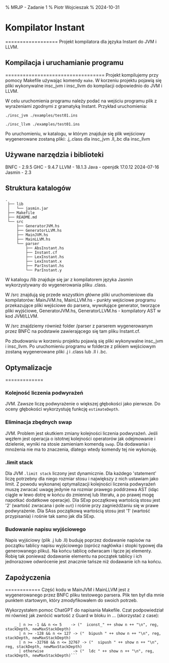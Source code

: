 % MRJP - Zadanie 1
% Piotr Wojcieszak
% 2024-10-31

# Kompilator Instant
==================
Projekt kompilatora dla języka Instant do JVM i LLVM.

## Kompilacja i uruchamianie programu
==================================
Projekt kompilujemy przy pomocy Makefile używając komendy `make`. W korzeniu projektu pojawią się pliki wykonywalne insc_jvm i insc_llvm do kompilacji odpowiednio do JVM i LLVM.

W celu uruchomienia programu należy podać na wejściu programu plik z wyrażeniami zgodnymi z gramatyką Instant. Przykład uruchomienia:

`./insc_jvm ./examples/test01.ins`

`./insc_llvm ./examples/test01.ins`

Po uruchomieniu, w katalogu, w którym znajduje się plik wejściowy wygenerowane zostaną pliki:
   .j,.class dla insc_jvm
   .ll,.bc dla insc_llvm 

## Używane narzędzia i biblioteki
  BNFC - 2.9.5
  GHC - 9.4.7
  LLVM - 18.1.3
  Java - openjdk 17.0.12 2024-07-16
  Jasmin - 2.3

## Struktura katalogów
```
.
 ├── lib
 │   └── jasmin.jar
 ├── Makefile
 ├── README.md
 └── src
     ├── GeneratorJVM.hs
     ├── GeneratorLLVM.hs
     ├── MainJVM.hs
     ├── MainLLVM.hs
     └── parser
         ├── AbsInstant.hs
         ├── Instant.cf
         ├── LexInstant.hs
         ├── LexInstant.x
         ├── ParInstant.hs
         └── ParInstant.y
```


W katalogu /lib znajduje się jar z kompilatorem języka Jasmin wykorzystywany do wygenerowania pliku .class.

W /src znajdują się przede wszystkim główne pliki uruchomieniowe dla kompilatorów:
  MainJVM.hs, MainLLVM.hs - punkty wejściowe programu przekazujące pliki wejściowe do parsera, wywołujące generator, tworzące pliki wyjśćiowe,
  GeneratorJVM.hs, GeneratorLLVM.hs - kompilatory AST w kod JVM/LLVM.

W /src znajdziemy również folder /parser z parserem wygenerowanym przez BNFC na podstawie zawierającego się tam pliku Instant.cf. 

Po zbudowaniu w korzeniu projektu pojawią się pliki wykonywalne insc_jvm i insc_llvm. Po uruchomieniu programu w folderze z plikiem wejściowym zostaną wygenerowane pliki .j i .class lub .ll i .bc.

## Optymalizacje
=============
### Kolejność liczenia podwyrażeń
JVM. Zawsze liczę podwyrażenie o większej głębokości jako pierwsze. Do oceny głębokości wykorzystuję funkcję `estimateDepth`.

### Eliminacja zbędnych swap
JVM. Problem jest skutkiem zmiany kolejności liczenia podwyrażeń. Jeśli węzłem jest operacja o istotnej kolejności operatorów jak odejmowanie i dzielenie, wyniki na stosie zamieniam komendą `swap`. Dla dodawania i mnożenia nie ma to znaczenia, dlatego wtedy komendy tej nie wykonuję.  

### .limit stack
Dla JVM `.limit stack` liczony jest dynamicznie. Dla każdego 'statement' liczę potrzebny dla niego rozmiar stosu i największy z nich ustawiam jako limit. Z powodu wykonanej optymalizacji kolejności liczenia podwyrażeń muszę zwracać uwagę jedynie na rozmiar prawego poddrzewa AST (idąc ciągle w lewo dotrę w końcu do zmiennej lub literału, a po prawej mogę napotkać dodatkowe operacje). Dla SExp początkową wartością stosu jest '2' (wartość zwracana i pole `out`) i rośnie przy zagnieżdżaniu się w prawe podwyrażenie. Dla SAss początkową wartością stosu jest '1' (wartość przypisania) i rośnie tak samo jak dla SExp.

### Budowanie napisu wyjściowego
Napis wyjściowy (plik .j lub .ll) buduję poprzez dodawanie napisów na początku tablicy napisu wyjściowego (oprócz nagłówka i stopki typowej dla generowanego pliku). Na końcu tablicę odwracam i łącze jej elementy. Robię tak ponieważ dodawanie elementu na początek tablicy i ich jednorazowe odwrócenie jest znacznie tańsze niż dodawanie ich na końcu.

## Zapożyczenia
============
Część kodu w MainJVM i MainLLVM jest z wygenerowanego przez BNFC pliku testowego parsera. Plik ten był dla mnie punktem startowym, który zmodyfikowałem do swoich potrzeb.

Wykorzystałem pomoc ChatGPT do napisania Makefile. Czat podpowiedział mi również jak zwrócić wartość z Guard w bloku in ... (skorzystać z case):

  ```in case () of
      _ | n >= -1 && n <= 5    -> ("  iconst_" ++ show n ++ "\n", reg, stackDepth, newMaxStackDepth)
        | n >= -128 && n <= 127 -> ("  bipush " ++ show n ++ "\n", reg, stackDepth, newMaxStackDepth)
        | n >= -32768 && n <= 32767 -> ("  sipush " ++ show n ++ "\n", reg, stackDepth, newMaxStackDepth)
        | otherwise             -> ("  ldc " ++ show n ++ "\n", reg, stackDepth, newMaxStackDepth)```
